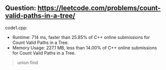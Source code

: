 ## Question: https://leetcode.com/problems/count-valid-paths-in-a-tree/

code1.cpp:
* Runtime: 714 ms, faster than 25.85% of C++ online submissions for Count Valid Paths in a Tree.
* Memory Usage: 227.1 MB, less than 14.00% of C++ online submissions for Count Valid Paths in a Tree.
> union find